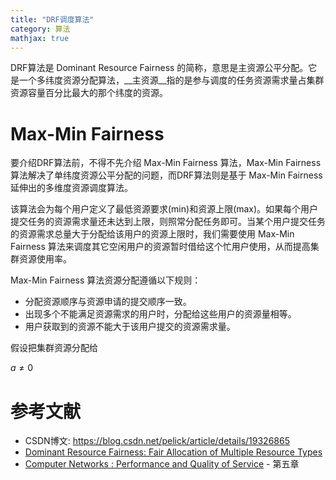 ```yaml
---
title: "DRF调度算法"
category: 算法
mathjax: true
---
```


DRF算法是 Dominant Resource Fairness 的简称，意思是主资源公平分配。它是一个多纬度资源分配算法，__主资源__指的是参与调度的任务资源需求量占集群资源容量百分比最大的那个纬度的资源。

<!--more-->

# Max-Min Fairness
要介绍DRF算法前，不得不先介绍 Max-Min Fairness 算法，Max-Min Fairness 算法解决了单纬度资源公平分配的问题，而DRF算法则是基于 Max-Min Fairness 延伸出的多维度资源调度算法。

该算法会为每个用户定义了最低资源要求(min)和资源上限(max)。如果每个用户提交任务的资源需求量还未达到上限，则照常分配任务即可。当某个用户提交任务的资源需求总量大于分配给该用户的资源上限时，我们需要使用 Max-Min Fairness 算法来调度其它空闲用户的资源暂时借给这个忙用户使用，从而提高集群资源使用率。

Max-Min Fairness 算法资源分配遵循以下规则：

* 分配资源顺序与资源申请的提交顺序一致。
* 出现多个不能满足资源需求的用户时，分配给这些用户的资源量相等。
* 用户获取到的资源不能大于该用户提交的资源需求量。

假设把集群资源分配给

$a \ne 0$

# 参考文献
* CSDN博文: https://blog.csdn.net/pelick/article/details/19326865
* [Dominant Resource Fairness: Fair Allocation of Multiple Resource Types](http://static.usenix.org/event/nsdi11/tech/full_papers/Ghodsi.pdf)
* [Computer Networks : Performance and Quality of Service](https://www.ece.rutgers.edu/~marsic/books/CN/book-CN_marsic.pdf) - 第五章